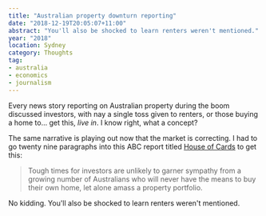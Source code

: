 ```yaml
---
title: "Australian property downturn reporting"
date: "2018-12-19T20:05:07+11:00"
abstract: "You'll also be shocked to learn renters weren't mentioned."
year: "2018"
location: Sydney
category: Thoughts
tag:
- australia
- economics
- journalism
---
```

Every news story reporting on Australian property during the boom discussed investors, with nay a single toss given to renters, or those buying a home to... get this, *live in*. I know right, what a concept?

The same narrative is playing out now that the market is correcting. I had to go twenty nine paragraphs into this ABC report titled [House of Cards] to get this:

> Tough times for investors are unlikely to garner sympathy from a growing number of Australians who will never have the means to buy their own home, let alone amass a property portfolio.

No kidding. You'll also be shocked to learn renters weren't mentioned.

[House of Cards]: https://www.abc.net.au/news/2018-12-10/how-hard-has-australias-property-downturn-hit-your-suburb/10588960

